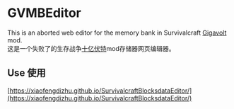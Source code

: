 # GVMBEditor
This is an aborted web editor for the memory bank in Survivalcraft [Gigavolt](https://github.com/XiaofengdiZhu/Gigavolt) mod.  
这是一个失败了的生存战争[十亿伏特](https://github.com/XiaofengdiZhu/Gigavolt)mod存储器网页编辑器。
## Use 使用
[https://xiaofengdizhu.github.io/SurvivalcraftBlocksdataEditor/](https://xiaofengdizhu.github.io/SurvivalcraftBlocksdataEditor/)